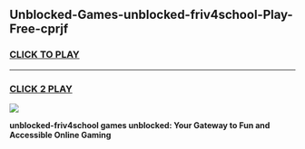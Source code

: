 
## Unblocked-Games-unblocked-friv4school-Play-Free-cprjf
<h3>
<a href="https://premium76.site?title=unblocked-friv4school&ref=21A">CLICK TO PLAY</a></h3>
<hr>

<h3>
<a href="https://premium76.site?title=unblocked-friv4school&ref=21A">CLICK 2 PLAY</a>
  
</h3>

<a href="https://premium76.site?title=unblocked-friv4school&ref=21A"><img src="https://clearcache.store/games.png"></a>


**unblocked-friv4school games unblocked: Your Gateway to Fun and Accessible Online Gaming**

